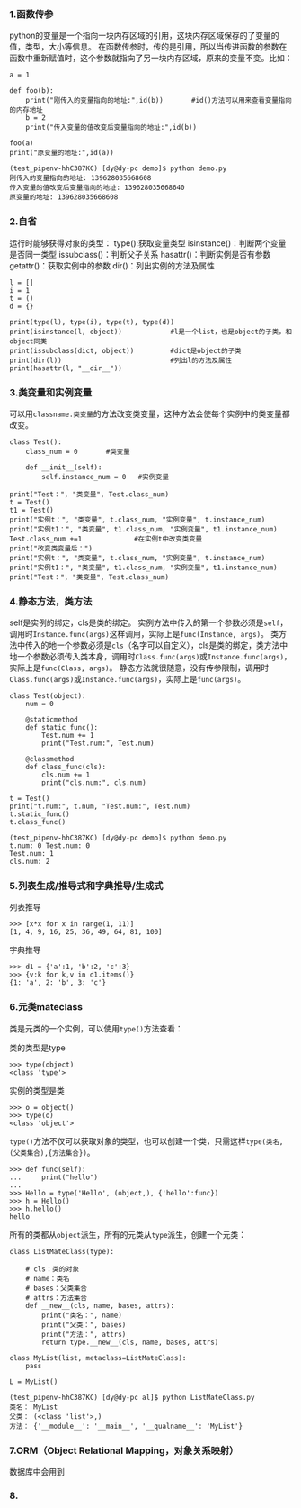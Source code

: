 ### 1.函数传参
python的变量是一个指向一块内存区域的引用，这块内存区域保存的了变量的值，类型，大小等信息。
在函数传参时，传的是引用，所以当传进函数的参数在函数中重新赋值时，这个参数就指向了另一块内存区域，原来的变量不变。比如：
```
a = 1

def foo(b):
    print("刚传入的变量指向的地址:",id(b))       #id()方法可以用来查看变量指向的内存地址
    b = 2
    print("传入变量的值改变后变量指向的地址:",id(b))

foo(a)
print("原变量的地址:",id(a))
```

```
(test_pipenv-hhC387KC) [dy@dy-pc demo]$ python demo.py
刚传入的变量指向的地址: 139628035668608
传入变量的值改变后变量指向的地址: 139628035668640
原变量的地址: 139628035668608
```

### 2.自省
运行时能够获得对象的类型：
type():获取变量类型
isinstance()：判断两个变量是否同一类型
issubclass()：判断父子关系
hasattr()：判断实例是否有参数
getattr()：获取实例中的参数
dir()：列出实例的方法及属性
```
l = []
i = 1
t = ()
d = {}

print(type(l), type(i), type(t), type(d))
print(isinstance(l, object))            #l是一个list，也是object的子类，和object同类
print(issubclass(dict, object))         #dict是object的子类
print(dir(l))                           #列出l的方法及属性
print(hasattr(l, "__dir__"))
```

### 3.类变量和实例变量
可以用`classname.类变量`的方法改变类变量，这种方法会使每个实例中的类变量都改变。
```
class Test():
    class_num = 0       #类变量

    def __init__(self):
        self.instance_num = 0   #实例变量

print("Test：", "类变量", Test.class_num)
t = Test()
t1 = Test()
print("实例t：", "类变量", t.class_num, "实例变量", t.instance_num)
print("实例t1：", "类变量", t1.class_num, "实例变量", t1.instance_num)
Test.class_num +=1             #在实例t中改变类变量
print("改变类变量后：")
print("实例t：", "类变量", t.class_num, "实例变量", t.instance_num)
print("实例t1：", "类变量", t1.class_num, "实例变量", t1.instance_num)
print("Test：", "类变量", Test.class_num)
```
### 4.静态方法，类方法
self是实例的绑定，cls是类的绑定。
实例方法中传入的第一个参数必须是`self`，调用时`Instance.func(args)`这样调用，实际上是`func(Instance, args)`。
类方法中传入的地一个参数必须是`cls`（名字可以自定义），cls是类的绑定，类方法中地一个参数必须传入类本身，调用时`Class.func(args)`或`Instance.func(args)`，实际上是`func(Class, args)`。
静态方法就很随意，没有传参限制，调用时`Class.func(args)`或`Instance.func(args)`，实际上是`func(args)`。

```
class Test(object):
    num = 0

    @staticmethod
    def static_func():
        Test.num += 1
        print("Test.num:", Test.num)
    
    @classmethod
    def class_func(cls):
        cls.num += 1
        print("cls.num:", cls.num)

t = Test()
print("t.num:", t.num, "Test.num:", Test.num)
t.static_func()
t.class_func()
```

```
(test_pipenv-hhC387KC) [dy@dy-pc demo]$ python demo.py
t.num: 0 Test.num: 0
Test.num: 1
cls.num: 2
```
### 5.列表生成/推导式和字典推导/生成式
列表推导
```
>>> [x*x for x in range(1, 11)]
[1, 4, 9, 16, 25, 36, 49, 64, 81, 100]
```
字典推导
```
>>> d1 = {'a':1, 'b':2, 'c':3}
>>> {v:k for k,v in d1.items()}
{1: 'a', 2: 'b', 3: 'c'}
```
### 6.元类mateclass
类是元类的一个实例，可以使用`type()`方法查看：

类的类型是type
```
>>> type(object)
<class 'type'>
```
实例的类型是类
```
>>> o = object()
>>> type(o)
<class 'object'>
```
`type()`方法不仅可以获取对象的类型，也可以创建一个类，只需这样`type(类名,(父类集合),{方法集合})`。
```
>>> def func(self):
...     print("hello")
... 
>>> Hello = type('Hello', (object,), {'hello':func})
>>> h = Hello()
>>> h.hello()
hello
```
所有的类都从`object`派生，所有的元类从`type`派生，创建一个元类：
```
class ListMateClass(type):
    
    # cls：类的对象
    # name：类名
    # bases：父类集合
    # attrs：方法集合
    def __new__(cls, name, bases, attrs):
        print("类名：", name)
        print("父类：", bases)
        print("方法：", attrs)
        return type.__new__(cls, name, bases, attrs)

class MyList(list, metaclass=ListMateClass):
    pass

L = MyList()
```
```
(test_pipenv-hhC387KC) [dy@dy-pc al]$ python ListMateClass.py
类名： MyList
父类： (<class 'list'>,)
方法： {'__module__': '__main__', '__qualname__': 'MyList'}
```

### 7.ORM（Object Relational Mapping，对象关系映射）
数据库中会用到
### 8.








